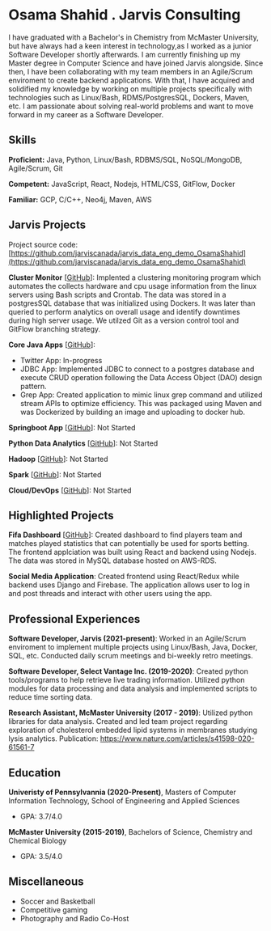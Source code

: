 # Osama Shahid . Jarvis Consulting

I have graduated with a Bachelor's in Chemistry from McMaster University, but have always had a keen interest in technology,as I worked as a junior Software Developer shortly afterwards. I am currently finishing up my Master degree in Computer Science and have joined Jarvis alongside. Since then, I have been collaborating with my team members in an Agile/Scrum enviroment to create backend applications. With that, I have acquired and solidified my knowledge by working on multiple projects specifically with technologies such as Linux/Bash, RDMS/PostgresSQL, Dockers, Maven, etc. I am passionate about solving real-world problems and want to move forward in my career as a Software Developer.

## Skills

**Proficient:** Java, Python, Linux/Bash, RDBMS/SQL, NoSQL/MongoDB, Agile/Scrum, Git

**Competent:** JavaScript, React, Nodejs, HTML/CSS, GitFlow, Docker

**Familiar:** GCP, C/C++, Neo4j, Maven, AWS

## Jarvis Projects

Project source code: [https://github.com/jarviscanada/jarvis_data_eng_demo_OsamaShahid](https://github.com/jarviscanada/jarvis_data_eng_demo_OsamaShahid)


**Cluster Monitor** [[GitHub](https://github.com/jarviscanada/jarvis_data_eng_demo_OsamaShahid/tree/master/linux_sql)]: Implented a clustering monitoring program which automates the collects hardware and cpu usage information from the linux servers using Bash scripts and Crontab. The data was stored in a postgresSQL database that was initialized using Dockers. It was later than queried to perform analytics on overall usage and identify downtimes during high server usage. We utilzed Git as a version control tool and GitFlow branching strategy.

**Core Java Apps** [[GitHub](https://github.com/jarviscanada/jarvis_data_eng_demo_OsamaShahid/tree/master/core_java)]:
      
  - Twitter App: In-progress
  - JDBC App: Implemented JDBC to connect to a postgres database and execute CRUD operation following the Data Access Object (DAO) design pattern.
  - Grep App: Created application to mimic linux grep command and utilized stream APIs to optimize efficiency. This was packaged using Maven and was Dockerized by building an image and uploading to docker hub.

**Springboot App** [[GitHub](https://github.com/jarviscanada/jarvis_data_eng_demo_OsamaShahid/tree/master/springboot)]: Not Started

**Python Data Analytics** [[GitHub](https://github.com/jarviscanada/jarvis_data_eng_demo_OsamaShahid/tree/master/python_data_anlytics)]: Not Started

**Hadoop** [[GitHub](https://github.com/jarviscanada/jarvis_data_eng_demo_OsamaShahid/tree/master/hadoop)]: Not Started

**Spark** [[GitHub](https://github.com/jarviscanada/jarvis_data_eng_demo_OsamaShahid/tree/master/spark)]: Not Started

**Cloud/DevOps** [[GitHub](https://github.com/jarviscanada/jarvis_data_eng_demo_OsamaShahid/tree/master/cloud_devops)]: Not Started


## Highlighted Projects
**Fifa Dashboard** [[GitHub](https://github.com/jarviscanada/jarvis_profile_builder)]: Created dashboard to find players team and matches played statistics that can potentially be used for sports betting. The frontend applciation was built using React and backend using Nodejs. The data was stored in MySQL database hosted on AWS-RDS.

**Social Media Application**: Created frontend using React/Redux while backend uses Django and Firebase. The application allows user to log in and post threads and interact with other users using the app.


## Professional Experiences

**Software Developer, Jarvis (2021-present)**: Worked in an Agile/Scrum enviroment to implement multiple projects using Linux/Bash, Java, Docker, SQL, etc. Conducted daily scrum meetings and bi-weekly retro meetings.

**Software Developer, Select Vantage Inc. (2019-2020)**:  Created python tools/programs to help retrieve live trading information. Utilized python modules for data processing and data analysis and implemented scripts to reduce time sorting data.

**Research Assistant, McMaster University (2017 - 2019)**: Utilized python libraries for data analysis. Created and led team project regarding exploration of cholesterol embedded lipid systems in membranes studying lysis analytics. Publication: https://www.nature.com/articles/s41598-020-61561-7 


## Education
**Univeristy of Pennsylvannia (2020-Present)**, Masters of Computer Information Technology, School of Engineering and Applied Sciences
- GPA: 3.7/4.0

**McMaster University (2015-2019)**, Bachelors of Science, Chemistry and Chemical Biology
- GPA: 3.5/4.0


## Miscellaneous
- Soccer and Basketball
- Competitive gaming
- Photography and Radio Co-Host